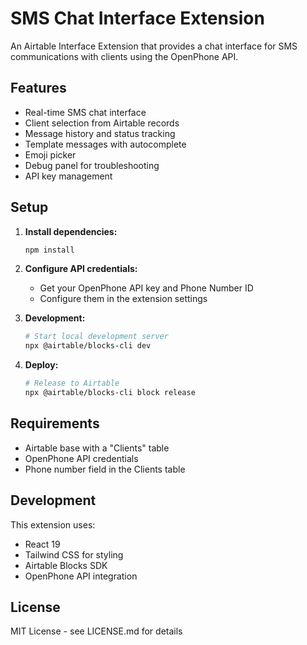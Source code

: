 # SMS Chat Interface Extension

An Airtable Interface Extension that provides a chat interface for SMS communications with clients using the OpenPhone API.

## Features

- Real-time SMS chat interface
- Client selection from Airtable records
- Message history and status tracking
- Template messages with autocomplete
- Emoji picker
- Debug panel for troubleshooting
- API key management

## Setup

1. **Install dependencies:**
   ```bash
   npm install
   ```

2. **Configure API credentials:**
   - Get your OpenPhone API key and Phone Number ID
   - Configure them in the extension settings

3. **Development:**
   ```bash
   # Start local development server
   npx @airtable/blocks-cli dev
   ```

4. **Deploy:**
   ```bash
   # Release to Airtable
   npx @airtable/blocks-cli block release
   ```

## Requirements

- Airtable base with a "Clients" table
- OpenPhone API credentials
- Phone number field in the Clients table

## Development

This extension uses:
- React 19
- Tailwind CSS for styling
- Airtable Blocks SDK
- OpenPhone API integration

## License

MIT License - see LICENSE.md for details 